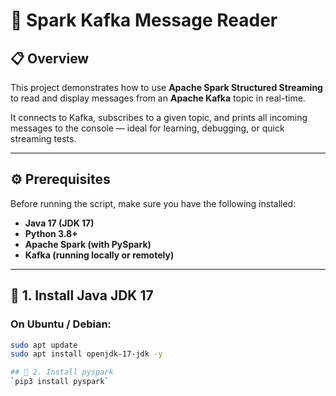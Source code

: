 # 🧠 Spark Kafka Message Reader

## 📋 Overview
This project demonstrates how to use **Apache Spark Structured Streaming** to read and display messages from an **Apache Kafka** topic in real-time.

It connects to Kafka, subscribes to a given topic, and prints all incoming messages to the console — ideal for learning, debugging, or quick streaming tests.

---

## ⚙️ Prerequisites

Before running the script, make sure you have the following installed:

- **Java 17 (JDK 17)**
- **Python 3.8+**
- **Apache Spark (with PySpark)**
- **Kafka (running locally or remotely)**

---

## 🧩 1. Install Java JDK 17

### On Ubuntu / Debian:
```bash
sudo apt update
sudo apt install openjdk-17-jdk -y

## 🧩 2. Install pyspark
`pip3 install pyspark`
